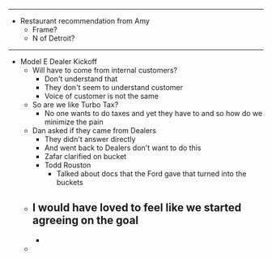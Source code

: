 - ---
- Restaurant recommendation from Amy
	- Frame?
	- N of Detroit?
- ---
- Model E Dealer Kickoff
	- Will have to come from internal customers?
		- Don't understand that
		- They don't seem to understand customer
		- Voice of customer is not the same
	- So are we like Turbo Tax?
		- No one wants to do taxes and yet they have to and so how do we minimize the pain
	- Dan asked if they came from Dealers
		- They didn't answer directly
		- And went back to Dealers don't want to do this
		- Zafar clarified on bucket
		- Todd Rouston
			- Talked about docs that the Ford gave that turned into the buckets
	- I would have loved to feel like we started agreeing on the goal
		-
		-
	-